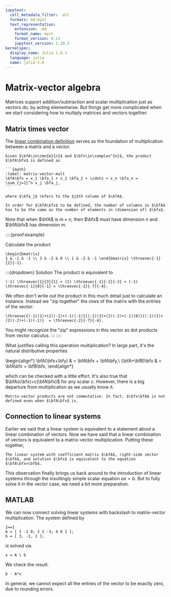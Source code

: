 ```yaml
---
jupytext:
  cell_metadata_filter: -all
  formats: md:myst
  text_representation:
    extension: .md
    format_name: myst
    format_version: 0.13
    jupytext_version: 1.10.3
kernelspec:
  display_name: Julia 1.6.1
  language: julia
  name: julia-1.6
---
```


# Matrix-vector algebra

Matrices support addition/subtraction and scalar multiplication just as vectors do, by acting elementwise. But things get more complicated when we start considering how to multiply matrices and vectors together.

## Matrix times vector

The [linear combination definition](definition-linalg-linear-combination) serves as the foundation of multiplication between a matrix and a vector.

````{proof:definition} Matrix times vector
Given $\bfA\in\cmn{m}{n}$ and $\bfx\in\complex^{n}$, the product $\bfA\bfx$ is defined as

```{math}
:label: matrix-vector-mult
\bfA\bfx = x_1 \bfa_1 + x_2 \bfa_2 + \cdots + x_n \bfa_n = \sum_{j=1}^n x_j \bfa_j,
```

where $\bfa_j$ refers to the $j$th column of $\bfA$.
````

```{warning}
In order for $\bfA\bfx$ to be defined, the number of columns in $\bfA$ has to be the same as the number of elements in (dimension of) $\bfx$. 
```

Note that when $\bfA$ is $m\times n$, then $\bfx$ must have dimension $n$ and $\bfA\bfx$  has dimension $m$. 

::::{proof:example}

Calculate the product

```{math}
\begin{bmatrix} 
1 & -1 & -1 \\ 3 & -2 & 0 \\ 1 & -2 & -1 \end{bmatrix} \threevec{-1}{2}{-1}.
```

:::{dropdown} Solution
The product is equivalent to

```{math}
(-1) \threevec{1}{3}{1} + (2) \threevec{-1}{-2}{-2} + (-1) \threevec{-1}{0}{-1} = \threevec{-2}{-7}{-4}.
```

We often don't write out the product in this much detail just to calculate an instance. Instead we "zip together" the rows of the matrix with the entries of the vector:

```{math}
\threevec{(-1)(1)+(2)(-1)+(-1)(-1)}{(-1)(3)+(2)(-2)+(-1)(0)}{(-1)(1)+(2)(-2)+(-1)(-1)}  = \threevec{-2}{-7}{-4}.
```

You might recognize the "zip" expressions in this vector as dot products from vector calculus.
:::
::::

What justifies calling this operation multiplication? In large part, it's the natural distributive properties

\begin{align*}
\bfA(\bfx+\bfy) & =  \bfA\bfx + \bfA\bfy,\\
(\bfA+\bfB)\bfx & =  \bfA\bfx + \bfB\bfx,
\end{align*}

which can be checked with a little effort. It's also true that $\bfA(c\bfx)=c(\bfA\bfx)$ for any scalar $c$. However, there is a big departure from multiplication as we usually know it.

```{warning}
Matrix-vector products are not commutative. In fact, $\bfx\bfA$ is not defined even when $\bfA\bfx$ is.
```

## Connection to linear systems

Earlier we said that a linear system is equivalent to a statement about a linear combination of vectors. Now we have said that a linear combination of vectors is equivalent to a matrix-vector multiplication. Putting these together,

````{proof:observation}
The linear system with coefficient matrix $\bfA$, right-side vector $\bfb$, and solution $\bfx$ is equivalent to the equation $\bfA\bfx=\bfb$.
````

This observation finally brings us back around to the introduction of linear systems through the insultingly simple scalar equation $ax=b$. But to fully solve it in the vector case, we need a bit more preparation.

## MATLAB

We can now connect solving linear systems with backslash to matrix-vector multiplication. The system defined by

```{code-cell}
1==1
A = [ 1 -1 0; 2 2 -3; 4 0 1 ];
b = [ 3, -1, 1 ];
```

is solved via

```{code-cell}
x = A \ b
```

We check the result:

```{code-cell}
b - A*x
```

In general, we cannot expect all the entries of the vector to be exactly zero, due to rounding errors.

